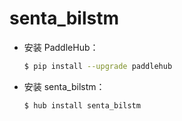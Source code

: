 # senta_bilstm
* 安装 PaddleHub：

    ```bash
    $ pip install --upgrade paddlehub
    ```

* 安装 senta_bilstm：

    ```bash
    $ hub install senta_bilstm
    ```
